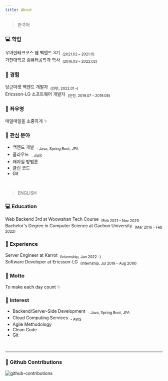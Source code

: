 ```yaml
---
title: About
---
```


<!-- > **Note**: Add Markdown syntax content to file `tabs/about.md` and it will show up on this page. -->

> 한국어

### 💻 **학업**
우아한테크코스 웹 백엔드 3기 &nbsp;<sub>(2021.02 – 2021.11)</sub><br/>
가천대학교 컴퓨터공학과 학사 &nbsp;<sub>(2016.03 – 2022.02)</sub>

### 💎 **경험**
당근마켓 백엔드 개발자 &nbsp;<sub>(인턴, 2022.01 –)</sub><br/>
Ericsson-LG 소프트웨어 개발자 &nbsp;<sub>(인턴, 2019.07 – 2019.08)</sub>

### 💪 **좌우명**
매일매일을 소중하게 ✨

### 🎈 **관심 분야**
- 백엔드 개발 &nbsp;<sub>- Java, Spring Boot, JPA</sub>
- 클라우드 &nbsp;<sub>- AWS</sub>
- 애자일 방법론
- 클린 코드
- Git

<br/>

> ENGLISH

### 💻 **Education**
Web Backend 3rd at Woowahan Tech Course &nbsp;<sub>(Feb 2021 – Nov 2021)</sub><br/>
Bachelor's Degree in Computer Science at Gachon University &nbsp;<sub>(Mar 2016 – Feb 2022)</sub>

### 💎 **Experience**
Server Engineer at Karrot &nbsp;<sub>(Internship, Jan 2022 –)</sub><br/>
Software Developer at Ericsson-LG &nbsp;<sub>(Internship, Jul 2019 – Aug 2019)</sub>

### 💪 **Motto**
To make each day count ✨

### 🎈 **Interest**
- Backend/Server-Side Development &nbsp;<sub>- Java, Spring Boot, JPA</sub>
- Cloud Computing Services &nbsp;<sub>- AWS</sub>
- Agile Methodology
- Clean Code
- Git

<br/>
<hr/>

### 🌻 **Github Contributions**
![github-contributions](https://ghchart.rshah.org/da-nyee)
